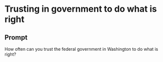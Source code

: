 # Trusting in government to do what is right

## Prompt
How often can you trust the federal government in Washington to do what is right?

